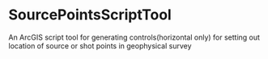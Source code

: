 # SourcePointsScriptTool
An ArcGIS script tool for generating controls(horizontal only) for setting out location of source or shot points in geophysical survey
